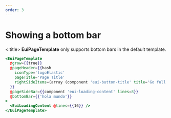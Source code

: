 ```yaml
---
order: 3
---
```


# Showing a bottom bar

<EuiSpacer />
<!-- <EuiText>
  Adding an
  <strong>EuiBottomBar</strong>
  can be tricky to use and account for any side bars.
  <strong>EuiPageTemplate</strong>
  handles this nicely by supplying a
  <EuiCode>bottomBar</EuiCode>
  prop for passing the contents of your bottom bar, and
  <EuiCode>bottomBarProps</EuiCode>
  that extends
  <strong>EuiBottomBar</strong>.<br /><br />

  <!-- It uses the
  <EuiCode>sticky</EuiCode>
  position so that it sticks to the bottom of and remains within the bounds of
  <strong>EuiPageBody</strong>. This way it will never overlap the
  <strong>EuiPageSideBar</strong>, no matter the screen size. It also means not
  needing to accommodate for the height of the bar in the body element.
</EuiText> -->
<EuiSpacer />
<EuiCallOut>
  <:title>
    <strong>EuiPageTemplate</strong>
    only supports bottom bars in the
    <EuiCode>default</EuiCode>
    template.
  </:title>
</EuiCallOut>

```hbs template
<EuiPageTemplate
  @grow={{true}}
  @pageHeader={{hash
    iconType='logoElastic'
    pageTitle='Page Title'
    rightSideItems=(array (component 'eui-button-title' title='Go full screen'))
  }}
  @pageSideBar={{component 'eui-loading-content' lines=8}}
  @bottomBar={{'hola mundo'}}
>
  <EuiLoadingContent @lines={{16}} />
</EuiPageTemplate>
```
